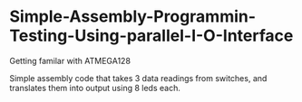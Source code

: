 # Simple-Assembly-Programmin-Testing-Using-parallel-I-O-Interface

Getting familar with ATMEGA128

Simple assembly code that takes 3 data readings from switches, and translates them into output using 8 leds each. 
